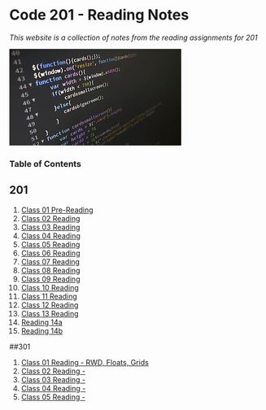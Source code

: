 # Code 201 - Reading Notes
*This website is a collection of notes from the reading assignments for 201*

<img src="IMG/coding.png">


### Table of Contents

## 201 
1. [Class 01 Pre-Reading](class-01.md)
3. [Class 02 Reading](class-02.md)
4. [Class 03 Reading](class-03.md)
5. [Class 04 Reading](class-04.md)
6. [Class 05 Reading](class-05.md)
7. [Class 06 Reading](class-06.md)
8. [Class 07 Reading](class-07.md)
9.  [Class 08 Reading](class-08.md)
10. [Class 09 Reading](class-09.md)
11. [Class 10 Reading](class-10.md)
12. [Class 11 Reading](class-11.md)
13. [Class 12 Reading](class-12.md)
14. [Class 13 Reading](class-13.md)
15. [Reading 14a](read-14a.md)
16. [Reading 14b](read-14b.md)

##301
1. [Class 01 Reading - RWD, Floats, Grids](301-reading-1.md)
2. [Class 02 Reading - ](301-reading-2.md)
3. [Class 03 Reading - ](301-reading-3.md)
4. [Class 04 Reading - ](301-reading-4.md)
5. [Class 05 Reading - ](301-reading-5.md)
